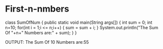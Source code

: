 # First-n-nmbers
class SumOfNum
 {
 public static void main(String args[])
 {
 int sum = 0;
 int n=10;
 for(int i = 1;i <= n;i++)
 {
 sum = sum + i;
 }
 System.out.println("The Sum Of "+n+" Numbers are:" + sum);
 }
 }


OUTPUT:
The Sum Of 10 Numbers are:55
